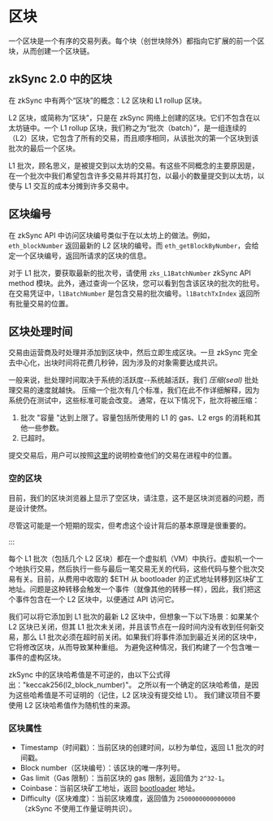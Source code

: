 # 区块

一个区块是一个有序的交易列表。每个块（创世块除外）都指向它扩展的前一个区块，从而创建一个区块链。

## zkSync 2.0 中的区块

在 zkSync 中有两个“区块”的概念：L2 区块和 L1 rollup 区块。

L2 区块，或简称为“区块”，只是在 zkSync 网络上创建的区块。它们不包含在以太坊链中。一个 L1 rollup 区块，我们称之为“批次（batch）”，是一组连续的（L2）区块，它包含了所有的交易，而且顺序相同，从该批次的第一个区块到该批次的最后一个区块。

L1 批次，顾名思义，是被提交到以太坊的交易。有这些不同概念的主要原因是，在一个批次中我们希望包含许多交易并将其打包，以最小的数量提交到以太坊，以使与 L1 交互的成本分摊到许多交易中。

## 区块编号

在 zkSync API 中访问区块编号类似于在以太坊上的做法。例如，`eth_blockNumber` 返回最新的 L2 区块的编号。而 `eth_getBlockByNumber`，会给定一个区块编号，返回所请求的区块的信息。

对于 L1 批次，要获取最新的批次号，请使用 `zks_L1BatchNumber` zkSync API method 模块。此外，通过查询一个区块，您可以看到包含该区块的批次的批号。在交易凭证中，`l1BatchNumber` 是包含交易的批次编号。`l1BatchTxIndex` 返回所有批量交易的位置。

## 区块处理时间

交易由运营商及时处理并添加到区块中，然后立即生成区块。一旦 zkSync 完全去中心化，出块时间将花费几秒钟，因为涉及的对象需要达成共识。

一般来说，批处理时间取决于系统的活跃度--系统越活跃，我们 <em>压缩(seal)</em> 批处理交易的速度就越快。
压缩一个批次有几个标准，我们在此不作详细解释，因为系统仍在测试中，这些标准可能会改变。
通常，在以下情况下，批次将被压缩：
1. 批次 "容量 "达到上限了。容量包括所使用的 L1 的 gas、L2 ergs 的消耗和其他一些参数。
2. 已超时。

提交交易后，用户可以按照[这里](../../fundamentals/zkSync.md#zksync-overview)的说明检查他们的交易在进程中的位置。


### 空的区块

目前，我们的区块浏览器上显示了空区块，请注意，这不是区块浏览器的问题，而是设计使然。

尽管这可能是一个短期的现实，但考虑这个设计背后的基本原理是很重要的。

::: 

每个 L1 批次（包括几个 L2 区块）都在一个虚拟机（VM）中执行。虚拟机一个一个地执行交易，然后执行一些与最后一笔交易无关的代码，这些代码与整个批次交易有关。目前，从费用中收取的 $ETH 从 bootloader 的正式地址转移到区块矿工地址。问题是这种转移会触发一个事件（就像其他的转移一样），因此，我们把这个事件包含在一个 L2 区块中，以便通过 API 访问它。

我们可以将它添加到 L1 批次的最新 L2 区块中，但想象一下以下场景：如果某个 L2 区块已关闭，但其 L1 批次未关闭，并且该节点在一段时间内没有收到任何新交易，那么 L1 批次必须在超时前关闭。如果我们将事件添加到最近关闭的区块中，它将修改区块，从而导致某种重组。
为避免这种情况，我们构建了一个包含唯一事件的虚构区块。



zkSync 中的区块哈希值是不可逆的，由以下公式得出："keccak256(l2_block_number)"。
之所以有一个确定的区块哈希值，是因为这些哈希值是不可证明的（记住，L2 区块没有提交给 L1）。
我们建议项目不要使用 L2 区块哈希值作为随机性的来源。

### 区块属性
- Timestamp（时间戳）：当前区块的创建时间，以秒为单位，返回 L1 批次的时间戳。
- Block number（区块编号）：该区块的唯一序列号。
- Gas limit（Gas 限制）：当前区块的 gas 限制，返回值为 `2^32-1`。
- Coinbase：当前区块矿工地址，返回 [bootloader](../contracts/system-contracts.md#bootloader) 地址。
- Difficulty（区块难度）：当前区块难度，返回值为 `2500000000000000`（zkSync 不使用工作量证明共识）。
